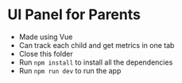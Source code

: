 # UI Panel for Parents
- Made using Vue
- Can track each child and get metrics in one tab
- Close this folder
- Run `npm install` to install all the dependencies
- Run `npm run dev` to run the app